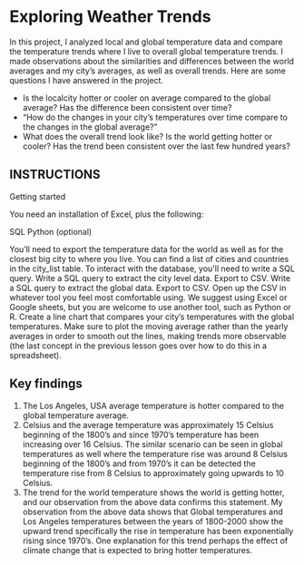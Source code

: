 # Exploring Weather Trends

In this project, I analyzed local and global temperature data and compare the temperature trends where I live to overall global temperature trends.
I made observations about the similarities and differences between the world averages and my city’s averages, as well as overall trends. 
Here are some questions I have answered in the project.

- Is the localcity hotter or cooler on average compared to the global average? Has the difference been consistent over time?
- “How do the changes in your city’s temperatures over time compare to the changes in the global average?”
- What does the overall trend look like? Is the world getting hotter or cooler? Has the trend been consistent over the last few hundred years?


## INSTRUCTIONS

Getting started

You need an installation of Excel, plus the following:

SQL
Python (optional)

You’ll need to export the temperature data for the world as well as for the closest big city to where you live. You can find a list of cities and countries in the city_list table. To interact with the database, you'll need to write a SQL query.
Write a SQL query to extract the city level data. Export to CSV.
Write a SQL query to extract the global data. Export to CSV.
Open up the CSV in whatever tool you feel most comfortable using. We suggest using Excel or Google sheets, but you are welcome to use another tool, such as Python or R.
Create a line chart that compares your city’s temperatures with the global temperatures. Make sure to plot the moving average rather than the yearly averages in order to smooth out the lines, making trends more observable (the last concept in the previous lesson goes over how to do this in a spreadsheet).

## Key findings

1. The Los Angeles, USA average temperature is hotter compared to the global temperature average. 
2. Celsius and the average temperature was approximately 15 Celsius beginning of the 1800’s and since 1970’s temperature has been increasing over 16 Celsius. The similar scenario can be seen in global temperatures as well where the temperature rise was around 8 Celsius beginning of the 1800’s and from 1970’s it can be detected the temperature rise from 8 Celsius to approximately going upwards to 10 Celsius.
3. The trend for the world temperature shows the world is getting hotter, and our observation from the above data confirms this statement. My observation from the above data shows that Global temperatures and Los Angeles temperatures between the years of 1800-2000 show the upward trend specifically the rise in temperature has been exponentially rising since 1970’s. One explanation for this trend perhaps the effect of climate change that is expected to bring hotter temperatures.




